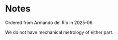 # Notes

Ordered from Armando del Río in 2025-06.

We do not have mechanical metrology of either part.
